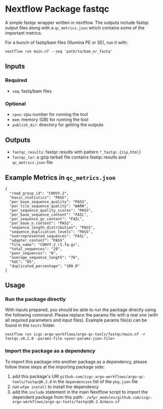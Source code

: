 # Nextflow Package fastqc
A simple fastqc wrapper written in nextflow. The outputs include fastqc output files along with a `qc_metrics.json` which contains some of the important metrics. 

For a bunch of fastq/bam files (Illumina PE or SE), run it with:
```
nextflow run main.nf --seq 'path/to/bam_or_fastq'
```

## Inputs
### Required
- `seq`: fastq/bam files

### Optional
- `cpus`: cpu number for running the tool
- `mem`: memory (GB) for running the tool
- `publish_dir`: directory for getting the outputs

## Outputs
- `fastqc_results`: fastqc results with pattern `*_fastqc.{zip,html}`
- `fastqc_tar`: a gzip tarball file contains fastqc results and `qc_metrics.json` file

## Example Metrics in `qc_metrics.json`
```
{
  "read_group_id": "C0HVY.2",
  "basic_statistics": "PASS",
  "per_base_sequence_quality": "PASS",
  "per_tile_sequence_quality": "WARN",
  "per_sequence_quality_scores": "PASS",
  "per_base_sequence_content": "FAIL",
  "per_sequence_gc_content": "FAIL",
  "per_base_n_content": "PASS",
  "sequence_length_distribution": "PASS",
  "sequence_duplication_levels": "PASS",
  "overrepresented_sequences": "FAIL",
  "adapter_content": "PASS",
  "file_name": "C0HVY.2_r1.fq.gz",
  "total_sequences": "28",
  "poor_sequences": "0",
  "average_sequence_length": "76",
  "%GC": "65",
  "duplicated_percentage": "100.0"
}

```


## Usage
### Run the package directly

With inputs prepared, you should be able to run the package directly using the following command.
Please replace the params file with a real one (with all required parameters and input files). 
Example params file(s) can be found in the `tests` folder.

```
nextflow run icgc-argo-workflows/argo-qc-tools/fastqc/main.nf -r fastqc.v0.2.0 -params-file <your-params-json-file>
```

### Import the package as a dependency

To import this package into another package as a dependency, please follow these steps at the importing package side:

1. add this package's URI `github.com/icgc-argo-workflows/argo-qc-tools/fastqc@0.2.0` in the `dependencies` list of the `pkg.json` file
2. run `wfpm install` to install the dependency
3. add the `include` statement in the main Nextflow script to import the dependent package from this path: `./wfpr_modules/github.com/icgc-argo-workflows/argo-qc-tools/fastqc@0.2.0/main.nf`